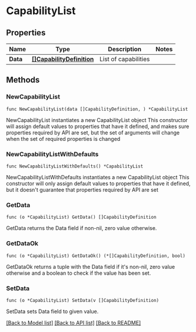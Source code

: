 # CapabilityList

## Properties

Name | Type | Description | Notes
------------ | ------------- | ------------- | -------------
**Data** | [**[]CapabilityDefinition**](CapabilityDefinition.md) | List of capabilities | 

## Methods

### NewCapabilityList

`func NewCapabilityList(data []CapabilityDefinition, ) *CapabilityList`

NewCapabilityList instantiates a new CapabilityList object
This constructor will assign default values to properties that have it defined,
and makes sure properties required by API are set, but the set of arguments
will change when the set of required properties is changed

### NewCapabilityListWithDefaults

`func NewCapabilityListWithDefaults() *CapabilityList`

NewCapabilityListWithDefaults instantiates a new CapabilityList object
This constructor will only assign default values to properties that have it defined,
but it doesn't guarantee that properties required by API are set

### GetData

`func (o *CapabilityList) GetData() []CapabilityDefinition`

GetData returns the Data field if non-nil, zero value otherwise.

### GetDataOk

`func (o *CapabilityList) GetDataOk() (*[]CapabilityDefinition, bool)`

GetDataOk returns a tuple with the Data field if it's non-nil, zero value otherwise
and a boolean to check if the value has been set.

### SetData

`func (o *CapabilityList) SetData(v []CapabilityDefinition)`

SetData sets Data field to given value.



[[Back to Model list]](../README.md#documentation-for-models) [[Back to API list]](../README.md#documentation-for-api-endpoints) [[Back to README]](../README.md)


